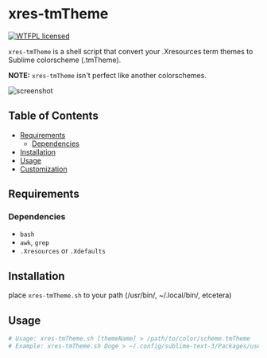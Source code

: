 # xres-tmTheme

[![WTFPL licensed](https://img.shields.io/badge/license-WTFPL-blue.svg)](./LICENSE.md)

`xres-tmTheme` is a shell script that convert your .Xresources term themes to Sublime colorscheme (.tmTheme).

**NOTE:** `xres-tmTheme` isn't perfect like another colorschemes.

![screenshot](https://github.com/yuune/xres-tmtheme/raw/master/screenshot.png)


## Table of Contents

* [Requirements](#requirements)
    * [Dependencies](#dependencies)
* [Installation](#installation)
* [Usage](#usage)
* [Customization](#customization)


## Requirements

### Dependencies

- `bash`
- `awk`, `grep`
- `.Xresources` or `.Xdefaults`


## Installation

place `xres-tmTheme.sh` to your path (/usr/bin/, ~/.local/bin/, etcetera)


## Usage
```sh
# Usage: xres-tmTheme.sh [themeName] > /path/to/color/scheme.tmTheme
# Example: xres-tmTheme.sh Doge > ~/.config/sublime-text-3/Packages/user/doge.tmTheme

```






